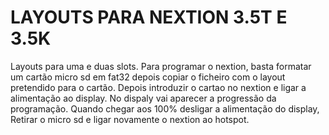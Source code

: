# LAYOUTS PARA NEXTION 3.5T E 3.5K

Layouts para uma e duas slots.  Para programar o nextion, basta formatar um cartão micro sd em fat32 depois copiar o ficheiro com o layout pretendido para o cartão. Depois introduzir o cartao no nextion e ligar a alimentação ao display. No dispaly vai aparecer a progressão da programação. Quando chegar aos 100% desligar a alimentação do display, Retirar o micro sd e ligar novamente o nextion ao hotspot. 
